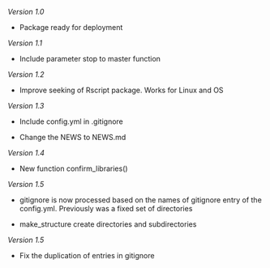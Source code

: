 *Version 1.0*

  - Package ready for deployment

*Version 1.1* 

  - Include parameter stop to master function

*Version 1.2*

  - Improve seeking of Rscript package. Works for Linux and OS
  
*Version 1.3*

  - Include config.yml in .gitignore

  - Change the NEWS to NEWS.md

*Version 1.4*

  - New function confirm_libraries()
  
*Version 1.5*

  - gitignore is now processed based on the names of gitignore entry of
  the config.yml. Previously was a fixed set of directories
  
  - make_structure create directories and subdirectories 
  
*Version 1.5*

  - Fix the duplication of entries in gitignore
